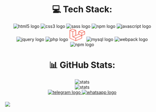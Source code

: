 <h1 align="center">💻 Tech Stack:</h1>
<div align="center">
  <img src="https://cdn.jsdelivr.net/gh/devicons/devicon/icons/html5/html5-original.svg" height="40" width="52" alt="html5 logo"  />
  <img src="https://cdn.jsdelivr.net/gh/devicons/devicon/icons/css3/css3-original.svg" height="40" width="52" alt="css3 logo"  />
  <img src="https://cdn.jsdelivr.net/gh/devicons/devicon/icons/sass/sass-original.svg" height="40" width="52" alt="sass logo"  />
<img src="https://img.shields.io/badge/BEM-<green>?style=plastic&logoColor=white" height="40" width="52" alt="npm logo"  />
  <img src="https://cdn.jsdelivr.net/gh/devicons/devicon/icons/javascript/javascript-original.svg" height="40" width="52" alt="javascript logo"  />
  <img src="https://cdn.jsdelivr.net/gh/devicons/devicon/icons/jquery/jquery-original.svg" height="40" width="52" alt="jquery logo"  />
  <img src="https://cdn.jsdelivr.net/gh/devicons/devicon/icons/php/php-original.svg" height="40" width="52" alt="php logo"  />
  <img src="https://github.com/devicons/devicon/blob/v2.16.0/icons/laravel/laravel-original.svg" height="40" width="52" alt="laravel logo"  />
  <img src="https://cdn.jsdelivr.net/gh/devicons/devicon/icons/mysql/mysql-original.svg" height="40" width="52" alt="mysql logo"  />
  <img src="https://cdn.jsdelivr.net/gh/devicons/devicon/icons/webpack/webpack-original.svg" height="40" width="52" alt="webpack logo"  />
  <img src="https://cdn.jsdelivr.net/gh/devicons/devicon/icons/npm/npm-original-wordmark.svg" height="40" width="52" alt="npm logo"  />
</div>

<h1 align="center">📊 GitHub Stats:</h1>

<div align="center">
  <img src="https://github-readme-stats.vercel.app/api/top-langs/?username=Paul-Stepanov&theme=dark&hide_border=false&include_all_commits=false&count_private=false&layout=compact" alt="stats"  />  </br>
    <img src="https://github-readme-streak-stats.herokuapp.com/?user=Paul-Stepanov&theme=dark&hide_border=false" alt="stats" />
</div>

<div align="center">
    <a href="https://t.me/Paul_Stepanov">
    <img src="https://raw.githubusercontent.com/maurodesouza/profile-readme-generator/master/src/assets/icons/social/telegram/default.svg"
         width="52" height="40" alt="telegram logo"/>
    </a>
    <a href="https://wa.clck.bar/79509174660">
    <img src="https://raw.githubusercontent.com/maurodesouza/profile-readme-generator/master/src/assets/icons/social/whatsapp/default.svg"
         width="52" height="40" alt="whatsapp logo"/>
    </a>
</div>

###

[![](https://visitcount.itsvg.in/api?id=Paul-Stepanov&icon=0&color=0)](https://visitcount.itsvg.in)

